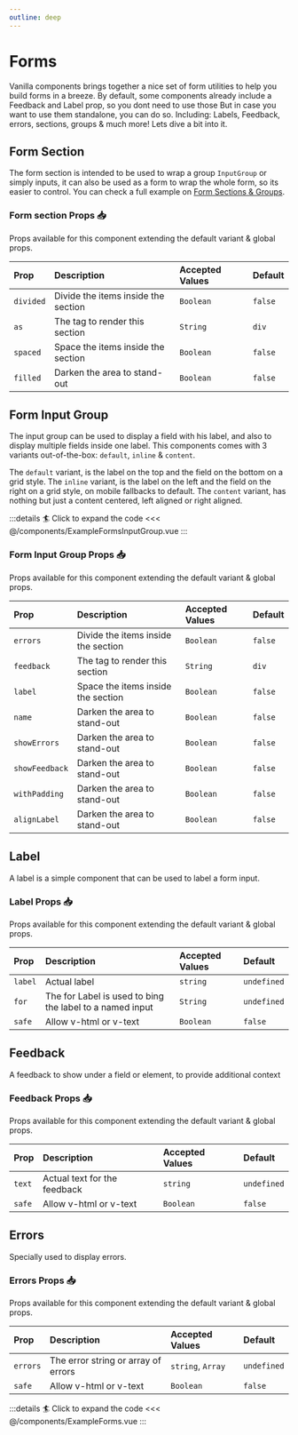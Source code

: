 ```yaml
---
outline: deep
---
```


# Forms

Vanilla components brings together a nice set of form utilities to help you build forms in a breeze.
By default, some components already include a Feedback and Label prop, so you dont need to use those
But in case you want to use them standalone, you can do so.
Including: Labels, Feedback, errors, sections, groups & much more! Lets dive a bit into it.

## Form Section

The form section is intended to be used to wrap a group `InputGroup` or simply inputs, it can also be used as a form
to wrap the whole form, so its easier to control. You can check a full example on [Form Sections & Groups](/guide/examples-form-sections).

<ExampleFormsSection />


### Form section Props :inbox_tray:

Props available for this component extending the default variant & global props.

| Prop      | Description                         | Accepted Values | Default |
|:----------|:------------------------------------|:----------------|:--------|
| `divided` | Divide the items inside the section | `Boolean`       | `false` |
| `as`      | The tag to render this section      | `String`        | `div`   |
| `spaced`  | Space the items inside the section  | `Boolean`       | `false` |
| `filled`  | Darken the area to stand-out        | `Boolean`       | `false` |


## Form Input Group

The input group can be used to display a field with his label, and also to display multiple fields inside one label.
This components comes with 3 variants out-of-the-box: `default`, `inline` & `content`.

The `default` variant, is the label on the top and the field on the bottom on a grid style.
The `inline` variant, is the label on the left and the field on the right on a grid style, on mobile fallbacks to default.
The `content` variant, has nothing but just a content centered, left aligned or right aligned.


<ExampleFormsInputGroup />

:::details :surfer: Click to expand the code
<<< @/components/ExampleFormsInputGroup.vue
:::


### Form Input Group Props :inbox_tray:

Props available for this component extending the default variant & global props.

| Prop           | Description                         | Accepted Values | Default |
|:---------------|:------------------------------------|:----------------|:--------|
| `errors`       | Divide the items inside the section | `Boolean`       | `false` |
| `feedback`     | The tag to render this section      | `String`        | `div`   |
| `label`        | Space the items inside the section  | `Boolean`       | `false` |
| `name`         | Darken the area to stand-out        | `Boolean`       | `false` |
| `showErrors`   | Darken the area to stand-out        | `Boolean`       | `false` |
| `showFeedback` | Darken the area to stand-out        | `Boolean`       | `false` |
| `withPadding`  | Darken the area to stand-out        | `Boolean`       | `false` |
| `alignLabel`   | Darken the area to stand-out        | `Boolean`       | `false` |


## Label

A label is a simple component that can be used to label a form input.

### Label Props :inbox_tray:

Props available for this component extending the default variant & global props.

| Prop    | Description                                              | Accepted Values | Default     |
|:--------|:---------------------------------------------------------|:----------------|:------------|
| `label` | Actual label                                             | `string`        | `undefined` |
| `for`   | The for Label is used to bing the label to a named input | `String`        | `undefined` |
| `safe`  | Allow v-html or v-text                                   | `Boolean`       | `false`     |

## Feedback

A feedback to show under a field or element, to provide additional context

### Feedback Props :inbox_tray:

Props available for this component extending the default variant & global props.

| Prop   | Description                  | Accepted Values | Default     |
|:-------|:-----------------------------|:----------------|:------------|
| `text` | Actual text for the feedback | `string`        | `undefined` |
| `safe` | Allow v-html or v-text       | `Boolean`       | `false`     |


## Errors

Specially used to display errors.

### Errors Props :inbox_tray:

Props available for this component extending the default variant & global props.

| Prop     | Description                         | Accepted Values   | Default     |
|:---------|:------------------------------------|:------------------|:------------|
| `errors` | The error string or array of errors | `string`, `Array` | `undefined` |
| `safe`   | Allow v-html or v-text              | `Boolean`         | `false`     |

<!--@include: ./parts/title-preview.md-->

<ExampleForms />

:::details :surfer: Click to expand the code
<<< @/components/ExampleForms.vue
:::
